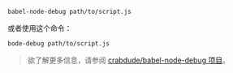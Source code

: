 ```sh
babel-node-debug path/to/script.js
```

或者使用这个命令：

```sh
bode-debug path/to/script.js
```

<blockquote class="babel-callout babel-callout-info">
  <p>
    欲了解更多信息，请参阅 <a href="https://github.com/crabdude/babel-node-debug">crabdude/babel-node-debug 项目</a>。
  </p>
</blockquote>

